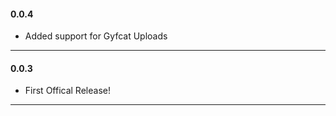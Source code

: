 <h4>0.0.4</h4>
<ul class="log">
<li>Added support for Gyfcat Uploads</li>
</ul>
<hr>
<h4>0.0.3</h4>
<ul class="log">
<li>First Offical Release!</li>
</ul>
<hr>
